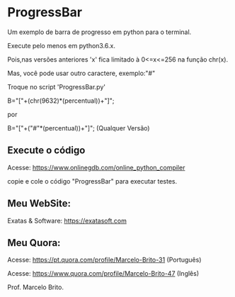 # ProgressBar
Um exemplo de barra de progresso em python para o terminal. 

Execute pelo menos em python3.6.x.

Pois,nas versões anteriores 'x' fica limitado à 0<=x<=256 na função chr(x).

Mas, você pode usar outro caractere, exemplo:"#" 

Troque no script 'ProgressBar.py'

B="["+(chr(9632)*(percentual))+"]";

por

B="["+("#"*(percentual))+"]"; (Qualquer Versão) 


## Execute o código

Acesse: https://www.onlinegdb.com/online_python_compiler

copie e cole o código "ProgressBar" para executar testes.

## Meu WebSite:

Exatas & Software: https://exatasoft.com

## Meu Quora:

Acesse: https://pt.quora.com/profile/Marcelo-Brito-31 (Português)

Acesse: https://www.quora.com/profile/Marcelo-Brito-47 (Inglês)

Prof. Marcelo Brito.
